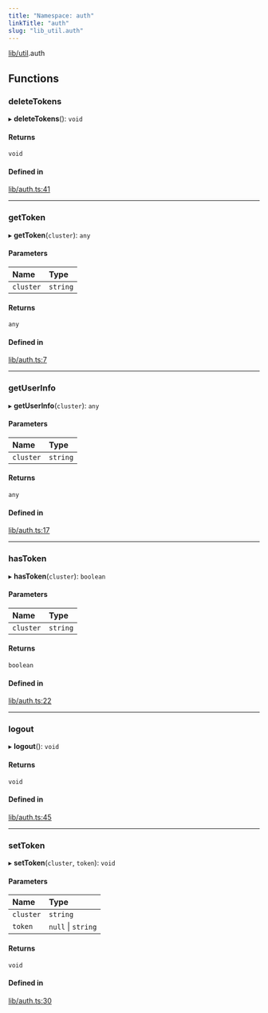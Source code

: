 ```yaml
---
title: "Namespace: auth"
linkTitle: "auth"
slug: "lib_util.auth"
---
```


[lib/util](lib_util.md).auth

## Functions

### deleteTokens

▸ **deleteTokens**(): `void`

#### Returns

`void`

#### Defined in

[lib/auth.ts:41](https://github.com/headlamp-k8s/headlamp/blob/45b84205/frontend/src/lib/auth.ts#L41)

___

### getToken

▸ **getToken**(`cluster`): `any`

#### Parameters

| Name | Type |
| :------ | :------ |
| `cluster` | `string` |

#### Returns

`any`

#### Defined in

[lib/auth.ts:7](https://github.com/headlamp-k8s/headlamp/blob/45b84205/frontend/src/lib/auth.ts#L7)

___

### getUserInfo

▸ **getUserInfo**(`cluster`): `any`

#### Parameters

| Name | Type |
| :------ | :------ |
| `cluster` | `string` |

#### Returns

`any`

#### Defined in

[lib/auth.ts:17](https://github.com/headlamp-k8s/headlamp/blob/45b84205/frontend/src/lib/auth.ts#L17)

___

### hasToken

▸ **hasToken**(`cluster`): `boolean`

#### Parameters

| Name | Type |
| :------ | :------ |
| `cluster` | `string` |

#### Returns

`boolean`

#### Defined in

[lib/auth.ts:22](https://github.com/headlamp-k8s/headlamp/blob/45b84205/frontend/src/lib/auth.ts#L22)

___

### logout

▸ **logout**(): `void`

#### Returns

`void`

#### Defined in

[lib/auth.ts:45](https://github.com/headlamp-k8s/headlamp/blob/45b84205/frontend/src/lib/auth.ts#L45)

___

### setToken

▸ **setToken**(`cluster`, `token`): `void`

#### Parameters

| Name | Type |
| :------ | :------ |
| `cluster` | `string` |
| `token` | ``null`` \| `string` |

#### Returns

`void`

#### Defined in

[lib/auth.ts:30](https://github.com/headlamp-k8s/headlamp/blob/45b84205/frontend/src/lib/auth.ts#L30)
